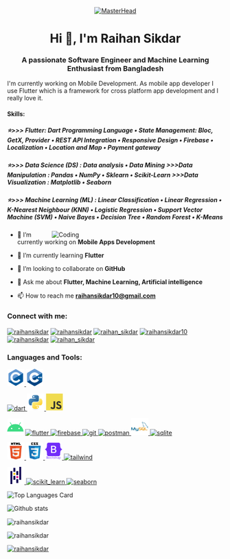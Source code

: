 <div align="center">
  <a href="https://raihansikdar.io"> 
    <img src="https://github.com/raihansikdar/RaihanSikdar/blob/main/image_processing20211210-14151-1qv8rrp.gif?raw=true"
         alt="MasterHead"
         style="height: 400px; width: 600px;">
  </a>
</div>


<!-- [![MasterHead](https://miro.medium.com/max/1400/0*9fHp7XPtNDqQr2oQ.gif)](https://raihansikdar.io) -->

<h1 align="center">Hi 👋, I'm Raihan Sikdar</h1>
<h3 align="center">A passionate Software Engineer and Machine Learning Enthusiast from Bangladesh</h3>
<p>I'm currently working on Mobile Development. As mobile app developer I use Flutter which is a framework for cross platform app development and I really love it.</p>
<h4> Skills:</h4> 
<h5> ⭐>>> Flutter: Dart Programming Language • State Management: Bloc, GetX, Provider • REST API Integration • Responsive Design • Firebase • Localization • Location and Map • Payment gateway </h5>
<h5> ⭐>>> Data Science (DS) : Data analysis • Data Mining >>>Data Manipulation : Pandas • NumPy • Sklearn • Scikit-Learn >>>Data Visualization : Matplotlib • Seaborn  </h5>
<h5> ⭐>>> Machine Learning (ML) : Linear Classification • Linear Regression • K-Nearest Neighbour (KNN) • Logistic Regression • Support Vector Machine (SVM) • Naive Bayes • Decision Tree • Random Forest • K-Means</h5>


<!-- <h4> ⭐>>> Software Quality Assurance (SQA) : </h4>
<h5> Manual Testing: Requirement Analysis, Designing, Test Planning, Writing & Reviewing Test Case, Test Execution & Evaluation, Creating Test Report, Root cause analysis & Bug reporting using test management tools. • API Testing Tool : Postman • Performance Testing Tool : JMeter • Agile Methodology & Project Management Tool : Jira </h5>   -->


<img align="right" alt="Coding" width="400" src="https://raw.githubusercontent.com/abhisheknaiidu/abhisheknaiidu/master/code.gif">



- 🔭 I’m currently working on **Mobile Apps Development**

- 🌱 I’m currently learning **Flutter**

- 👯 I’m looking to collaborate on **GitHub**

- 💬 Ask me about **Flutter, Machine Learning, Artificial intelligence**

- 📫 How to reach me **raihansikdar10@gmail.com**

<h3 align="left">Connect with me:</h3>
<p align="left">
<a href="https://linkedin.com/in/raihansikdar" target="blank"><img align="center" src="https://raw.githubusercontent.com/rahuldkjain/github-profile-readme-generator/master/src/images/icons/Social/linked-in-alt.svg" alt="raihansikdar" height="30" width="40" /></a>
<a href="https://kaggle.com/raihansikdar" target="blank"><img align="center" src="https://raw.githubusercontent.com/rahuldkjain/github-profile-readme-generator/master/src/images/icons/Social/kaggle.svg" alt="raihansikdar" height="30" width="40" /></a>
<a href="https://www.codechef.com/users/raihan_sikdar" target="blank"><img align="center" src="https://cdn.jsdelivr.net/npm/simple-icons@3.1.0/icons/codechef.svg" alt="raihan_sikdar" height="30" width="40" /></a>
<a href="https://www.hackerrank.com/raihansikdar10" target="blank"><img align="center" src="https://raw.githubusercontent.com/rahuldkjain/github-profile-readme-generator/master/src/images/icons/Social/hackerrank.svg" alt="raihansikdar10" height="30" width="40" /></a>
<a href="https://www.leetcode.com/raihansikdar" target="blank"><img align="center" src="https://raw.githubusercontent.com/rahuldkjain/github-profile-readme-generator/master/src/images/icons/Social/leet-code.svg" alt="raihansikdar" height="30" width="40" /></a>
<a href="https://codeforces.com/profile/raihan_sikdar" target="blank"><img align="center" src="https://raw.githubusercontent.com/rahuldkjain/github-profile-readme-generator/master/src/images/icons/Social/codeforces.svg" alt="raihan_sikdar" height="30" width="40" /></a>
</p>


<h3 align="left">Languages and Tools:</h3>
<a href="https://www.cprogramming.com/" target="_blank" rel="noreferrer"> <img src="https://raw.githubusercontent.com/devicons/devicon/master/icons/c/c-original.svg" alt="c" width="40" height="40"/> </a> <a href="https://www.w3schools.com/cpp/" target="_blank" rel="noreferrer"> <img src="https://raw.githubusercontent.com/devicons/devicon/master/icons/cplusplus/cplusplus-original.svg" alt="cplusplus" width="40" height="40"/> </a>

<a href="https://dart.dev" target="_blank" rel="noreferrer"> <img src="https://www.vectorlogo.zone/logos/dartlang/dartlang-icon.svg" alt="dart" width="40" height="40"/> </a><a href="https://www.python.org" target="_blank" rel="noreferrer"> <img src="https://raw.githubusercontent.com/devicons/devicon/master/icons/python/python-original.svg" alt="python" width="40" height="40"/> </a>
<a href="https://developer.mozilla.org/en-US/docs/Web/JavaScript" target="_blank" rel="noreferrer"> <img src="https://raw.githubusercontent.com/devicons/devicon/master/icons/javascript/javascript-original.svg" alt="javascript" width="40" height="40"/> </a>

<p align="left">
  <a href="https://www.android.com" target="_blank"><img height="38" src="https://raw.githubusercontent.com/github/explore/80688e429a7d4ef2fca1e82350fe8e3517d3494d/topics/android/android.png" alt="Android" /></a>
  <a href="https://flutter.dev" target="_blank" rel="noreferrer"> <img src="https://www.vectorlogo.zone/logos/flutterio/flutterio-icon.svg" alt="flutter" width="40" height="40"/> </a>  <a href="https://firebase.google.com/" target="_blank" rel="noreferrer"> <img src="https://www.vectorlogo.zone/logos/firebase/firebase-icon.svg" alt="firebase" width="40" height="40"/> </a>  <a href="https://git-scm.com/" target="_blank" rel="noreferrer"> <img src="https://www.vectorlogo.zone/logos/git-scm/git-scm-icon.svg" alt="git" width="40" height="40"/> </a> <a href="https://postman.com" target="_blank" rel="noreferrer"> <img src="https://www.vectorlogo.zone/logos/getpostman/getpostman-icon.svg" alt="postman" width="40" height="40"/> </a> <a href="https://www.mysql.com/" target="_blank" rel="noreferrer"> <img src="https://raw.githubusercontent.com/devicons/devicon/master/icons/mysql/mysql-original-wordmark.svg" alt="mysql" width="40" height="40"/> </a> <a href="https://www.sqlite.org/" target="_blank" rel="noreferrer"> <img src="https://www.vectorlogo.zone/logos/sqlite/sqlite-icon.svg" alt="sqlite" width="40" height="40"/> </a>

<a href="https://www.w3.org/html/" target="_blank" rel="noreferrer"> <img src="https://raw.githubusercontent.com/devicons/devicon/master/icons/html5/html5-original-wordmark.svg" alt="html5" width="40" height="40"/> </a> <a href="https://www.w3schools.com/css/" target="_blank" rel="noreferrer"> <img src="https://raw.githubusercontent.com/devicons/devicon/master/icons/css3/css3-original-wordmark.svg" alt="css3" width="40" height="40"/> </a> <a href="https://getbootstrap.com" target="_blank" rel="noreferrer"> <img src="https://raw.githubusercontent.com/devicons/devicon/master/icons/bootstrap/bootstrap-plain-wordmark.svg" alt="bootstrap" width="40" height="40"/> </a> <a href="https://tailwindcss.com/" target="_blank" rel="noreferrer"> <img src="https://www.vectorlogo.zone/logos/tailwindcss/tailwindcss-icon.svg" alt="tailwind" width="40" height="40"/> </a> 
 
<a href="https://pandas.pydata.org/" target="_blank" rel="noreferrer"> <img src="https://raw.githubusercontent.com/devicons/devicon/2ae2a900d2f041da66e950e4d48052658d850630/icons/pandas/pandas-original.svg" alt="pandas" width="40" height="40"/> </a>  <a href="https://scikit-learn.org/" target="_blank" rel="noreferrer"> <img src="https://upload.wikimedia.org/wikipedia/commons/0/05/Scikit_learn_logo_small.svg" alt="scikit_learn" width="40" height="40"/> </a> <a href="https://seaborn.pydata.org/" target="_blank" rel="noreferrer"> <img src="https://seaborn.pydata.org/_images/logo-mark-lightbg.svg" alt="seaborn" width="40" height="40"/> </a> </p>



<!-- 
 <p><img align="left" src="https://github-readme-stats.vercel.app/api/top-langs?username=raihansikdar&show_icons=true&locale=en&layout=compact" alt="raihansikdar" /></p>
-->


![Top Languages Card](https://github-readme-stats.vercel.app/api/top-langs/?username=raihansikdar)

![Github stats](https://github-readme-stats.vercel.app/api?username=raihansikdar&theme=highcontrast&show_icons=true&count_private=true)
<!--

<p>&nbsp;<img align="center" src="https://github-readme-stats.vercel.app/api?username=raihansikdar&show_icons=true&locale=en" alt="raihansikdar" /></p>
-->

<p><img align="center" src="https://github-readme-streak-stats.herokuapp.com/?user=raihansikdar&" alt="raihansikdar" /></p>




<p align="left"> <img src="https://komarev.com/ghpvc/?username=raihansikdar&label=Profile%20views&color=0e75b6&style=flat" alt="raihansikdar" /> </p>

<p align="left"> <a href="https://github.com/ryo-ma/github-profile-trophy"><img src="https://github-profile-trophy.vercel.app/?username=raihansikdar" alt="raihansikdar" /></a> </p>
